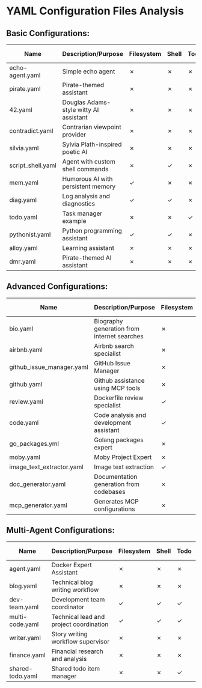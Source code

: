 # YAML Configuration Files Analysis

## **Basic Configurations:**


| Name              | Description/Purpose                                 | Filesystem | Shell | Todo | Think | Memory | MCP Servers | Sub-agents |
|------------------ |-----------------------------------------------------|------------|-------|------|-------|--------|-------------|------------|
| echo-agent.yaml   | Simple echo agent                                   | ✗          | ✗     | ✗    | ✗     | ✗      | ✗           | ✗         |
| pirate.yaml       | Pirate-themed assistant                             | ✗          | ✗     | ✗    | ✗     | ✗      | ✗           | ✗         |
| 42.yaml           | Douglas Adams-style witty AI assistant              | ✗          | ✗     | ✗    | ✗     | ✗      | ✗           | ✗         |
| contradict.yaml   | Contrarian viewpoint provider                       | ✗          | ✗     | ✗    | ✗     | ✗      | ✗           | ✗         |
| silvia.yaml       | Sylvia Plath-inspired poetic AI                     | ✗          | ✗     | ✗    | ✗     | ✗      | ✗           | ✗         |
| script_shell.yaml | Agent with custom shell commands                    | ✗          | ✓     | ✗    | ✗     | ✗      | ✗           | ✗         |
| mem.yaml          | Humorous AI with persistent memory                  | ✓          | ✗     | ✗    | ✗     | ✓      | ✗           | ✗         |
| diag.yaml         | Log analysis and diagnostics                        | ✓          | ✓     | ✗    | ✓     | ✗      | ✗           | ✗         |
| todo.yaml         | Task manager example                                | ✗          | ✗     | ✓    | ✗     | ✗      | ✗           | ✗         |
| pythonist.yaml    | Python programming assistant                        | ✓          | ✓     | ✗    | ✗     | ✗      | ✗           | ✗         |
| alloy.yaml        | Learning assistant                                  | ✗          | ✗     | ✗    | ✗     | ✗      | ✗           | ✗         |
| dmr.yaml          | Pirate-themed AI assistant                          | ✗          | ✗     | ✗    | ✗     | ✗      | ✗           | ✗         |


## **Advanced Configurations:**

| Name                       | Description/Purpose                          | Filesystem | Shell | Todo | Think | Memory | MCP Servers  | Sub-agents |
|----------------------------|----------------------------------------------|------------|-------|------|-------|--------|--------------|------------|
| bio.yaml                   | Biography generation from internet searches  | ✗          | ✗     | ✗    | ✗     | ✗      | `duckduckgo, fetch` | ✗     |
| airbnb.yaml                | Airbnb search specialist                     | ✗          | ✗     | ✗    | ✗     | ✗      | `@openbnb/mcp-server-airbnb` | ✗ |
| github_issue_manager.yaml  | GitHub Issue Manager                         | ✗          | ✗     | ✗    | ✗     | ✗      | `github-official`          | ✗     |
| github.yaml                | Github assistance using MCP tools            | ✗          | ✗     | ✗    | ✗     | ✗      | `github-official` | ✗  |
| review.yaml                | Dockerfile review specialist                 | ✓          | ✗     | ✗    | ✗     | ✗      | ✗            | ✗     |
| code.yaml                  | Code analysis and development assistant      | ✓          | ✓     | ✓    | ✗     | ✗      | ✗            | ✗     |
| go_packages.yml            | Golang packages expert                       | ✗          | ✗     | ✗    | ✗     | ✗      | ✗            | ✗     |
| moby.yaml                  | Moby Project Expert                          | ✗          | ✗     | ✗    | ✗     | ✗      | `gitmcp.io/moby/moby` | ✗ |
| image_text_extractor.yaml  | Image text extraction                        | ✓          | ✗     | ✗    | ✗     | ✗      | ✗            | ✗     |
| doc_generator.yaml         | Documentation generation from codebases      | ✗          | ✓     | ✗    | ✓     | ✗      | ✗            | ✗     |
| mcp_generator.yaml         | Generates MCP configurations                 | ✗          | ✗     | ✗    | ✗     | ✗      | `docker,duckduckgo-mcp-server` | ✗ |

## **Multi-Agent Configurations:**

| Name              | Description/Purpose                        | Filesystem | Shell | Todo | Think | Memory | MCP Servers  | Sub-agents     |
|-------------------|--------------------------------------------|------------|-------|------|-------|--------|--------------|----------------|
| agent.yaml        | Docker Expert Assistant                    | ✗          | ✗     | ✗    | ✗     | ✗      | ✗            | ✓             |
| blog.yaml         | Technical blog writing workflow            | ✗          | ✗     | ✗    | ✓     | ✗      | `duckduckgo-mcp-server` | ✓   |
| dev-team.yaml     | Development team coordinator               | ✓          | ✓     | ✓    | ✓     | ✓      | ✗            | ✓             |
| multi-code.yaml   | Technical lead and project coordination    | ✓          | ✓     | ✓    | ✓     | ✓      | ✗            | ✓             |
| writer.yaml       | Story writing workflow supervisor          | ✗          | ✗     | ✗    | ✓     | ✗      | ✗            | ✓             |
| finance.yaml      | Financial research and analysis            | ✗          | ✗     | ✗    | ✓     | ✗      | `duckduckgo-mcp-server` | ✓ |
| shared-todo.yaml  | Shared todo item manager                   | ✗          | ✗     | ✓    | ✗     | ✗      | ✗            | ✓             |

